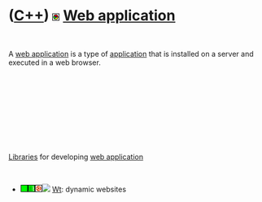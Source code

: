 
 

 

 

 

 

([C++](Cpp.md)) ![Web](PicWeb.png) [Web application](CppWebApplication.md)
============================================================================

 

A [web application](CppWebApplication.md) is a type of
[application](CppApplication.md) that is installed on a server and
executed in a web browser.

 

 

 

 

 

[Libraries](CppLibrary.md) for developing [web
application](CppWebApplication.md)

 

-   ![OKAY](PicGreen.png)![Wt](PicWt.png)![Ubuntu](PicUbuntu.png)![
    ](PicSpacer.png) [Wt](CppWt.md): dynamic websites

 

 

 

 

 

 

